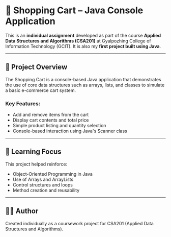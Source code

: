 # 🛒 Shopping Cart – Java Console Application

This is an **individual assignment** developed as part of the course **Applied Data Structures and Algorithms (CSA201)** at Gyalpozhing College of Information Technology (GCIT). It is also my **first project built using Java**.

---

## 📌 Project Overview

The Shopping Cart is a console-based Java application that demonstrates the use of core data structures such as arrays, lists, and classes to simulate a basic e-commerce cart system.

### Key Features:
- Add and remove items from the cart
- Display cart contents and total price
- Simple product listing and quantity selection
- Console-based interaction using Java's Scanner class

---

## 🎯 Learning Focus

This project helped reinforce:
- Object-Oriented Programming in Java
- Use of Arrays and ArrayLists
- Control structures and loops
- Method creation and reusability

---

## 👩‍💻 Author

Created individually as a coursework project for CSA201 (Applied Data Structures and Algorithms).
